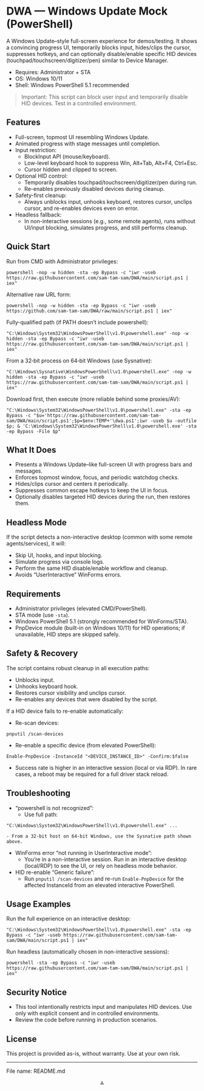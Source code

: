 # DWA — Windows Update Mock (PowerShell)

A Windows Update–style full-screen experience for demos/testing. It shows a convincing progress UI, temporarily blocks input, hides/clips the cursor, suppresses hotkeys, and can optionally disable/enable specific HID devices (touchpad/touchscreen/digitizer/pen) similar to Device Manager.

- Requires: Administrator + STA
- OS: Windows 10/11
- Shell: Windows PowerShell 5.1 recommended

> Important: This script can block user input and temporarily disable HID devices. Test in a controlled environment.

## Features

- Full-screen, topmost UI resembling Windows Update.
- Animated progress with stage messages until completion.
- Input restriction:
    - BlockInput API (mouse/keyboard).
    - Low-level keyboard hook to suppress Win, Alt+Tab, Alt+F4, Ctrl+Esc.
    - Cursor hidden and clipped to screen.
- Optional HID control:
    - Temporarily disables touchpad/touchscreen/digitizer/pen during run.
    - Re-enables previously disabled devices during cleanup.
- Safety-first cleanup:
    - Always unblocks input, unhooks keyboard, restores cursor, unclips cursor, and re-enables devices even on error.
- Headless fallback:
    - In non-interactive sessions (e.g., some remote agents), runs without UI/input blocking, simulates progress, and still performs cleanup.


## Quick Start

Run from CMD with Administrator privileges:

```
powershell -nop -w hidden -sta -ep Bypass -c "iwr -useb https://raw.githubusercontent.com/sam-tam-sam/DWA/main/script.ps1 | iex"
```

Alternative raw URL form:

```
powershell -nop -w hidden -sta -ep Bypass -c "iwr -useb https://github.com/sam-tam-sam/DWA/raw/main/script.ps1 | iex"
```

Fully-qualified path (if PATH doesn’t include powershell):

```
"C:\Windows\System32\WindowsPowerShell\v1.0\powershell.exe" -nop -w hidden -sta -ep Bypass -c "iwr -useb https://raw.githubusercontent.com/sam-tam-sam/DWA/main/script.ps1 | iex"
```

From a 32‑bit process on 64‑bit Windows (use Sysnative):

```
"C:\Windows\Sysnative\WindowsPowerShell\v1.0\powershell.exe" -nop -w hidden -sta -ep Bypass -c "iwr -useb https://raw.githubusercontent.com/sam-tam-sam/DWA/main/script.ps1 | iex"
```

Download first, then execute (more reliable behind some proxies/AV):

```
"C:\Windows\System32\WindowsPowerShell\v1.0\powershell.exe" -sta -ep Bypass -c "$u='https://raw.githubusercontent.com/sam-tam-sam/DWA/main/script.ps1';$p=$env:TEMP+'\dwa.ps1';iwr -useb $u -outfile $p; & 'C:\Windows\System32\WindowsPowerShell\v1.0\powershell.exe' -sta -ep Bypass -File $p"
```


## What It Does

- Presents a Windows Update–like full-screen UI with progress bars and messages.
- Enforces topmost window, focus, and periodic watchdog checks.
- Hides/clips cursor and centers it periodically.
- Suppresses common escape hotkeys to keep the UI in focus.
- Optionally disables targeted HID devices during the run, then restores them.


## Headless Mode

If the script detects a non-interactive desktop (common with some remote agents/services), it will:

- Skip UI, hooks, and input blocking.
- Simulate progress via console logs.
- Perform the same HID disable/enable workflow and cleanup.
- Avoids “UserInteractive” WinForms errors.


## Requirements

- Administrator privileges (elevated CMD/PowerShell).
- STA mode (use `-sta`).
- Windows PowerShell 5.1 (strongly recommended for WinForms/STA).
- PnpDevice module (built-in on Windows 10/11) for HID operations; if unavailable, HID steps are skipped safely.


## Safety \& Recovery

The script contains robust cleanup in all execution paths:

- Unblocks input.
- Unhooks keyboard hook.
- Restores cursor visibility and unclips cursor.
- Re-enables any devices that were disabled by the script.

If a HID device fails to re-enable automatically:

- Re-scan devices:

```
pnputil /scan-devices
```

- Re-enable a specific device (from elevated PowerShell):

```
Enable-PnpDevice -InstanceId "<DEVICE_INSTANCE_ID>" -Confirm:$false
```

- Success rate is higher in an interactive session (local or via RDP). In rare cases, a reboot may be required for a full driver stack reload.


## Troubleshooting

- “powershell is not recognized”:
    - Use full path:

```
"C:\Windows\System32\WindowsPowerShell\v1.0\powershell.exe" ...
```

    - From a 32‑bit host on 64‑bit Windows, use the Sysnative path shown above.
- WinForms error “not running in UserInteractive mode”:
    - You’re in a non-interactive session. Run in an interactive desktop (local/RDP) to see the UI, or rely on headless mode behavior.
- HID re-enable “Generic failure”:
    - Run `pnputil /scan-devices` and re-run `Enable-PnpDevice` for the affected InstanceId from an elevated interactive PowerShell.


## Usage Examples

Run the full experience on an interactive desktop:

```
"C:\Windows\System32\WindowsPowerShell\v1.0\powershell.exe" -sta -ep Bypass -c "iwr -useb https://raw.githubusercontent.com/sam-tam-sam/DWA/main/script.ps1 | iex"
```

Run headless (automatically chosen in non-interactive sessions):

```
powershell -sta -ep Bypass -c "iwr -useb https://raw.githubusercontent.com/sam-tam-sam/DWA/main/script.ps1 | iex"
```


## Security Notice

- This tool intentionally restricts input and manipulates HID devices. Use only with explicit consent and in controlled environments.
- Review the code before running in production scenarios.


## License

This project is provided as-is, without warranty. Use at your own risk.

***

File name: README.md

<div style="text-align: center">⁂</div>

[^1]: https://github.com/sam-tam-sam/DWAgent-Tools


